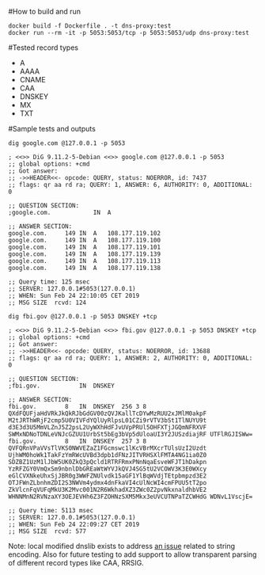 #How to build and run

```
docker build -f Dockerfile . -t dns-proxy:test
docker run --rm -it -p 5053:5053/tcp -p 5053:5053/udp dns-proxy:test
```

#Tested record types

- A
- AAAA
- CNAME
- CAA
- DNSKEY
- MX
- TXT

#Sample tests and outputs

```
dig google.com @127.0.0.1 -p 5053 

; <<>> DiG 9.11.2-5-Debian <<>> google.com @127.0.0.1 -p 5053
;; global options: +cmd
;; Got answer:
;; ->>HEADER<<- opcode: QUERY, status: NOERROR, id: 7437
;; flags: qr aa rd ra; QUERY: 1, ANSWER: 6, AUTHORITY: 0, ADDITIONAL: 0

;; QUESTION SECTION:
;google.com.			IN	A

;; ANSWER SECTION:
google.com.		149	IN	A	108.177.119.102
google.com.		149	IN	A	108.177.119.100
google.com.		149	IN	A	108.177.119.101
google.com.		149	IN	A	108.177.119.139
google.com.		149	IN	A	108.177.119.113
google.com.		149	IN	A	108.177.119.138

;; Query time: 125 msec
;; SERVER: 127.0.0.1#5053(127.0.0.1)
;; WHEN: Sun Feb 24 22:10:05 CET 2019
;; MSG SIZE  rcvd: 124
```

```
dig fbi.gov @127.0.0.1 -p 5053 DNSKEY +tcp

; <<>> DiG 9.11.2-5-Debian <<>> fbi.gov @127.0.0.1 -p 5053 DNSKEY +tcp
;; global options: +cmd
;; Got answer:
;; ->>HEADER<<- opcode: QUERY, status: NOERROR, id: 13688
;; flags: qr aa rd ra; QUERY: 1, ANSWER: 2, AUTHORITY: 0, ADDITIONAL: 0

;; QUESTION SECTION:
;fbi.gov.			IN	DNSKEY

;; ANSWER SECTION:
fbi.gov.		8	IN	DNSKEY	256 3 8 QXdFQUFjaHdVRkJkQkRJbGdGV00zQVJKallTcDYwMzRUU2xJMlM0akpF M2tJRThWRjF2cmp5U0VIVFdYQlUyRlpsL01CZi9rVTV3bSt1TlNUYU9t d3E3d3U5MmVLZnJ5Z2psL2UyWXhHdFJvUVpPRUl5OHFXTjJGQmNFRXVF SWMxNDNoTDNLeVNJcGZUU1UrbSt5bEg3bVp5dUloaUI3Y2JUSzdiajRF UTFlRGJISWw=
fbi.gov.		8	IN	DNSKEY	257 3 8 QVFQRnVPaVVsTlVKS0NWVEZaZ1FGcmswc1lKcVBrMXcrTUlsUzI2Uzdt UjhWM0hoWk1TakFzYmRWcUVBd3dpb1dFNzJITVRHSXlFMTA4NG1ia0Z0 SDZBZ1UzM1lJbW5UK0ZkQ3pQcld1RTRFRmxPNnNqaEsveWFJT1hDakpn YzRFZGY0VmQxSm9nbnlDbGREaWtWYVJkQVJ4SG5tU2VCOWV3K3E0WXcy eGlCVXNkeUhxSjJBR0g3WWFZNUlvdk15aGF1YlBqWVdjTEtpbmpzd3E2 OTJFWnZLbnhmZDI2S3NWVm4ydmx4dnFkaVI4cUlNcWI4cmFPUU5tT2po ZkVlcnFqVUFqMkU3K2Mvc001N2R6WkhadXZ3ZWc0Z2pvNkxnaldhbVE2 WHNNMnN2RVNzaXY3OEJEVHh6Z3FZOHNzSXM5Mkx3eUVCUTNPaTZCWHdG WDNvL1VscjE=

;; Query time: 5113 msec
;; SERVER: 127.0.0.1#5053(127.0.0.1)
;; WHEN: Sun Feb 24 22:09:27 CET 2019
;; MSG SIZE  rcvd: 577

```

Note: local modified dnslib exists to address [an issue](https://bitbucket.org/paulc/dnslib/issues/23/dnskey-record-not-properly-encoded) related to string encoding. Also for future testing to add support to allow transparent parsing of different record types like CAA, RRSIG.
